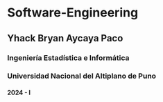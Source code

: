 # Software-Engineering
## Yhack Bryan Aycaya Paco
### Ingeniería Estadística e Informática
### Universidad Nacional del Altiplano de Puno
#### 2024 - I
